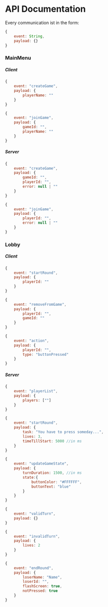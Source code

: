 # API Documentation
Every communication ist in the form:
```javascript
{
    event: String,
    payload: {}
}
```
### MainMenu
##### Client
```javascript
{
    event: "createGame",
    payload: {
        playerName: ""
    }
}
```
```javascript
{
    event: "joinGame",
    payload: {
        gameId: "",
        playerName: ""
    }
}
```
##### Server
```javascript
{
    event: "createGame",
    payload: {
        gameId: "",
        playerId: "",
        error: null | ""
    }
}
```
```javascript
{
    event: "joinGame",
    payload: {
        playerId: "",
        error: null | ""
    }
}
```
### Lobby
##### Client
```javascript
{
    event: "startRound",
    payload: {
        playerId: ""
    }
}
```
```javascript
{
    event: "removeFromGame",
    payload: {
        playerId: "",
        gameId: ""
    }
}
```
```javascript
{
    event: "action",
    payload: {
        playerId: "",
        type: "buttonPressed"
    }
}
```
##### Server
```javascript
{
    event: "playerList",
    payload: {
        players: [""]
    }
}
```
```javascript
{
    event: "startRound",
    payload: { 
        task: "You have to press someday...",
        lives: 3,
        timeTillStart: 5000 //in ms
    }
}
```
```javascript
{
    event: "updateGameState",
    payload: {
        turnDuration: 1500, //in ms
        state:{ 
            buttonColor: "#FFFFFF",
            buttonText: "blue"
        }
    }
}
```
```javascript
{
    event: "validTurn",
    payload: {}
}
```
```javascript
{
    event: "invalidTurn",
    payload: {
        lives: 2
    }
}
```
```javascript
{
    event: "endRound",
    payload: {
        loserName: "Name",
        loserId: "",
        flashScreen: true,
        notPressed: true
    }
}
```